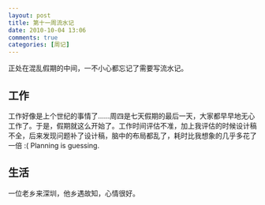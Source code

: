 ```yaml
---
layout: post
title: 第十一周流水记
date: 2010-10-04 13:06
comments: true
categories: [周记]
---
```

正处在混乱假期的中间，一不小心都忘记了需要写流水记。
<h2>工作</h2>
工作好像是上个世纪的事情了……周四是七天假期的最后一天，大家都早早地无心工作了。于是，假期就这么开始了。工作时间评估不准，加上我评估的时候设计稿不全，后来发现问题补了设计稿，脑中的布局都乱了，耗时比我想象的几乎多花了一倍 :(
Planning is guessing.
<h2>生活</h2>
一位老乡来深圳，他乡遇故知，心情很好。
